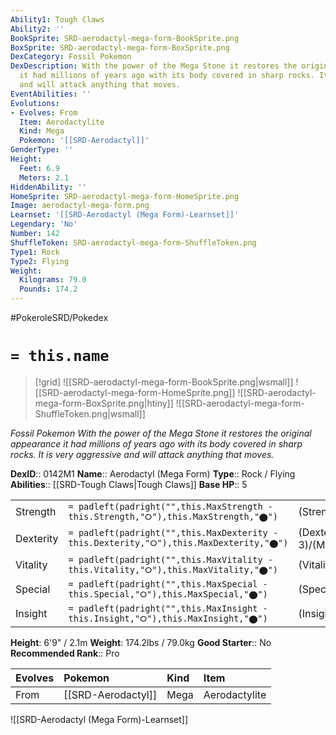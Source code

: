 ```yaml
---
Ability1: Tough Claws
Ability2: ''
BookSprite: SRD-aerodactyl-mega-form-BookSprite.png
BoxSprite: SRD-aerodactyl-mega-form-BoxSprite.png
DexCategory: Fossil Pokemon
DexDescription: With the power of the Mega Stone it restores the original appearance
  it had millions of years ago with its body covered in sharp rocks. It is very aggressive
  and will attack anything that moves.
EventAbilities: ''
Evolutions:
- Evolves: From
  Item: Aerodactylite
  Kind: Mega
  Pokemon: '[[SRD-Aerodactyl]]'
GenderType: ''
Height:
  Feet: 6.9
  Meters: 2.1
HiddenAbility: ''
HomeSprite: SRD-aerodactyl-mega-form-HomeSprite.png
Image: aerodactyl-mega-form.png
Learnset: '[[SRD-Aerodactyl (Mega Form)-Learnset]]'
Legendary: 'No'
Number: 142
ShuffleToken: SRD-aerodactyl-mega-form-ShuffleToken.png
Type1: Rock
Type2: Flying
Weight:
  Kilograms: 79.0
  Pounds: 174.2
---
```


#PokeroleSRD/Pokedex

# `= this.name`

> [!grid]
> ![[SRD-aerodactyl-mega-form-BookSprite.png|wsmall]]
> ![[SRD-aerodactyl-mega-form-HomeSprite.png]]
> ![[SRD-aerodactyl-mega-form-BoxSprite.png|htiny]]
> ![[SRD-aerodactyl-mega-form-ShuffleToken.png|wsmall]]


*Fossil Pokemon*
*With the power of the Mega Stone it restores the original appearance it had millions of years ago with its body covered in sharp rocks. It is very aggressive and will attack anything that moves.*

**DexID**:: 0142M1
**Name**:: Aerodactyl (Mega Form)
**Type**:: Rock / Flying
**Abilities**:: [[SRD-Tough Claws|Tough Claws]]
**Base HP**:: 5

|           |                                                                                        |                                          |
| --------- | -------------------------------------------------------------------------------------- | ---------------------------------------- |
| Strength  | `= padleft(padright("",this.MaxStrength - this.Strength,"⭘"),this.MaxStrength,"⬤")`    | (Strength::3)/(MaxStrength::7)   |
| Dexterity | `= padleft(padright("",this.MaxDexterity - this.Dexterity,"⭘"),this.MaxDexterity,"⬤")` | (Dexterity:: 3)/(MaxDexterity::7) |
| Vitality  | `= padleft(padright("",this.MaxVitality - this.Vitality,"⭘"),this.MaxVitality,"⬤")`    | (Vitality::2)/(MaxVitality::5)   |
| Special   | `= padleft(padright("",this.MaxSpecial - this.Special,"⭘"),this.MaxSpecial,"⬤")`       | (Special::2)/(MaxSpecial::5)     |
| Insight   | `= padleft(padright("",this.MaxInsight - this.Insight,"⭘"),this.MaxInsight,"⬤")`       | (Insight::3)/(MaxInsight::6)     |

**Height**: 6'9" / 2.1m
**Weight**: 174.2lbs / 79.0kg
**Good Starter**:: No
**Recommended Rank**:: Pro

| Evolves   | Pokemon            | Kind   | Item          |
|:----------|:-------------------|:-------|:--------------|
| From      | [[SRD-Aerodactyl]] | Mega   | Aerodactylite |

![[SRD-Aerodactyl (Mega Form)-Learnset]]